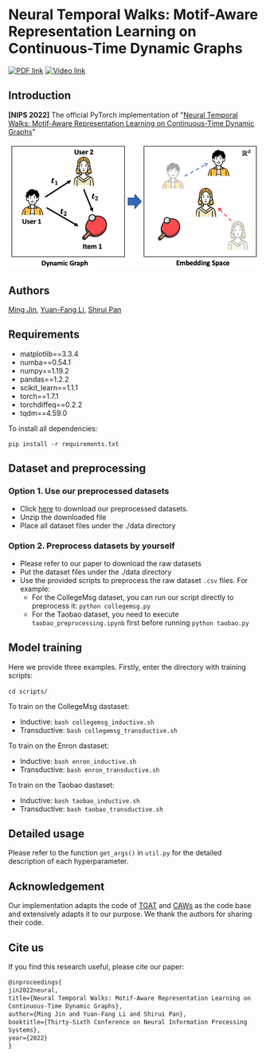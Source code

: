 # Neural Temporal Walks: Motif-Aware Representation Learning on Continuous-Time Dynamic Graphs

[![PDF link](https://img.shields.io/static/v1?label=PDF&message=Preprint&color=blue&logo=pdf)](https://mingjin.dev/assets/pdf/neurips-22-jin.pdf)
[![Video link](https://img.shields.io/static/v1?label=Video&message=YouTube&color=red&logo=youtube)](https://www.youtube.com/watch?v=oUy6eSdOhms)

## Introduction
**[NIPS 2022]** The official PyTorch implementation of "[Neural Temporal Walks: Motif-Aware Representation Learning on Continuous-Time Dynamic Graphs](https://mingjin.dev/assets/pdf/neurips-22-jin.pdf)"

<p align="center">
<img src="./assets/thumbnail.png" width="600">
</p>

## Authors
[Ming Jin](https://mingjin.dev/), [Yuan-Fang Li](https://users.monash.edu.au/~yli/), [Shirui Pan](https://shiruipan.github.io/)

## Requirements
- matplotlib==3.3.4
- numba==0.54.1
- numpy==1.19.2
- pandas==1.2.2
- scikit_learn==1.1.1
- torch==1.7.1
- torchdiffeq==0.2.2
- tqdm==4.59.0

To install all dependencies:
```
pip install -r requirements.txt
```

## Dataset and preprocessing

### Option 1. Use our preprocessed datasets

- Click [here](https://drive.google.com/uc?export=download&id=1jao1WgVt6VKfDA4KNPfxqlH0CeBNNL6Y) to download our preprocessed datasets.
- Unzip the downloaded file
- Place all dataset files under the ./data directory

### Option 2. Preprocess datasets by yourself

- Please refer to our paper to download the raw datasets
- Put the dataset files under the ./data directory
- Use the provided scripts to preprocess the raw dataset ```.csv``` files. For example:
  - For the CollegeMsg dataset, you can run our script directly to preprocess it: ```python collegemsg.py```
  - For the Taobao dataset, you need to execute ```taobao_preprocessing.ipynb``` first before running ```python taobao.py```

## Model training

Here we provide three examples. Firstly, enter the directory with training scripts:

```cd scripts/```

To train on the CollegeMsg dastaset:
- Inductive: ```bash collegemsg_inductive.sh```
- Transductive: ```bash collegemsg_transductive.sh```


To train on the Enron dastaset:
- Inductive: ```bash enron_inductive.sh```
- Transductive: ```bash enron_transductive.sh```

To train on the Taobao dastaset:
- Inductive: ```bash taobao_inductive.sh```
- Transductive: ```bash taobao_transductive.sh```

## Detailed usage

Please refer to the function ```get_args()``` in ```util.py``` for the detailed description of each hyperparameter.


## Acknowledgement
Our implementation adapts the code of [TGAT](https://github.com/StatsDLMathsRecomSys/Inductive-representation-learning-on-temporal-graphs) and [CAWs](https://github.com/snap-stanford/CAW) as the code base and extensively adapts it to our purpose. We thank the authors for sharing their code.

## Cite us
If you find this research useful, please cite our paper:
```
@inproceedings{
jin2022neural,
title={Neural Temporal Walks: Motif-Aware Representation Learning on Continuous-Time Dynamic Graphs},
author={Ming Jin and Yuan-Fang Li and Shirui Pan},
booktitle={Thirty-Sixth Conference on Neural Information Processing Systems},
year={2022}
}
```